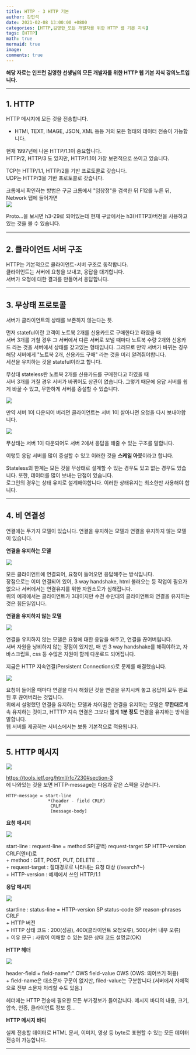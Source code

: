 ```yaml
---
title: HTTP - 3 HTTP 기본
author: 강민석
date: 2021-02-08 13:00:00 +0800
categories: [HTTP,김영한_모든 개발자를 위한 HTTP 웹 기본 지식]
tags: [HTTP]
math: true
mermaid: true
image: 
comments: true
---
```


**해당 자료는 인프런 김영한 선생님의 모든 개발자를 위한 HTTP 웹 기본 지식 강의노트입니다.**

-----  

## **1. HTTP** ##

HTTP 메시지에 모든 것을 전송합니다.
 - HTMl, TEXT, IMAGE, JSON, XML 등등 거의 모든 형태의 데이터 전송이 가능합니다.  

현재 1997년에 나온 HTTP/1.1이 중요합니다.  
HTTP/2, HTTP/3 도 있지만, HTTP/1.1이 가장 보편적으로 쓰이고 있습니다.

TCP는 HTTP/1.1, HTTP/2를 기반 프로토콜로 갖습니다.  
UDP는 HTTP/3을 기반 프로토콜로 갖습니다.  

크롬에서 확인하는 방법은 구글 크롬에서 "임창정"을 검색한 뒤 F12를 누른 뒤, Network 탭에 들어가면  
![](/assets/img/sample/HTTP/kyh/C3/http.JPG)  

Proto...을 보시면 h3-29로 되어있는데 현재 구글에서는 h3(HTTP3)버전을 사용하고 있는 것을 볼 수 있습니다.  

-----  

## **2. 클라이언트 서버 구조** ##

HTTP는 기본적으로 클라이언트-서버 구조로 동작합니다.  
클라이언트는 서버에 요청을 보내고, 응답을 대기합니다.  
서버가 요청에 대한 결과를 만들어서 응답합니다.  

-----  

## **3. 무상태 프로토콜** ##

서버가 클라이언트의 상태를 보존하지 않는다는 뜻.  

먼저 stateful이란 고객이 노트북 2개를 신용카드로 구매한다고 하였을 때  
서버 3개를 거칠 경우 그 서버에서 다른 서버로 보낼 때마다 노트북 수량 2개와 신용카드 라는 것을 서버에서 상태를 갖고있는 형태입니다. 그러므로 만약 서버가 바뀌는 경우 해당 서버에게 "노트북 2개, 신용카드 구매" 라는 것을 미리 알려줘야합니다.  
세션을 유지하는 것을 stateful이라고 합니다.  


무상태 stateless란 노트북 2개를 신용카드를 구매한다고 하였을 때  
서버 3개를 거칠 경우 서버가 바뀌어도 상관이 없습니다. 그렇기 때문에 응답 서버를 쉽게 바꿀 수 있고, 무한하게 서버를 증설할 수 있습니다.  

![](/assets/img/sample/HTTP/kyh/C3/stateful.JPG)  

만약 서버 1이 다운되어 버리면 클라이언트는 서버 1이 살아나면 요청을 다시 보내야합니다.  

![](/assets/img/sample/HTTP/kyh/C3/stateless.JPG)  

무상태는 서버 1이 다운되어도 서버 2에서 응답을 해줄 수 있는 구조를 말합니다.  

이렇듯 응답 서버를 많이 증설할 수 있고 이러한 것을 **스케일 아웃**이라고 합니다.  

Stateless의 한계는 모든 것을 무상태로 설계할 수 있는 경우도 있고 없는 경우도 있습니다. 또한, 데이터를 많이 보내는 단점이 있습니다.  
로그인의 경우는 상태 유지로 설계해야합니다. 이러한 상태유지는 최소한만 사용해야 합니다.  

----- 

## **4. 비 연결성** ##

연결에는 두가지 모델이 있습니다. 연결을 유지하는 모델과 연결을 유지하지 않는 모델이 있습니다.  

**연결을 유지하는 모델**

![](/assets/img/sample/HTTP/kyh/C3/connect.JPG)  

모든 클라이언트에 연결되어, 요청이 들어오면 응답해주는 방식입니다.  
장점으로는 이미 연결되어 있어, 3 way handshake, html 불러오는 등 작업이 필요가 없으나 서버에서는 연결유지를 위한 자원소모가 심해집니다.  
위의 예제에서는 클라이언트가 3대이지만 수천 수만대의 클라이언트와 연결을 유지하는 것은 힘든일입니다.  

**연결을 유지하지 않는 모델**

![](/assets/img/sample/HTTP/kyh/C3/unconnect.JPG)  

연결을 유지하지 않는 모델은 요청에 대한 응답을 해주고, 연결을 끊어버립니다.  
서버 자원을 낭비하지 않는 장점이 있지만, 매 번 3 way handshake를 해줘야하고, 자바스크립트, css 등 수많은 자원이 함께 다운로드 되어집니다.  

지금은 HTTP 지속연결(Persistent Connections)로 문제를 해결했습니다.  

![](/assets/img/sample/HTTP/kyh/C3/persist.JPG)  

요청이 들어올 때마다 연결을 다시 해줬던 것을 연결을 유지시켜 놓고 응답이 모두 완료된 후 끊어버리는 것입니다.  
위에서 설명했던 연결을 유지하는 모델과 차이점은 연결을 유지하는 모델은 **무한대로**계속 유지하는 것이고, HTTTP 지속 연결은 그보다 짧게 **1분 정도** 연결을 유지하는 방식을 말합니다.    
웹 서버를 제공하는 서비스에서는 보통 기본적으로 적용됩니다.  

-----  

## **5. HTTP 메시지** ##

![](/assets/img/sample/HTTP/kyh/C3/message.JPG)  

<https://tools.ietf.org/html/rfc7230#section-3>  
에 나와있는 것을 보면 HTTP-message는 다음과 같은 스펙을 갖습니다.  
```console
HTTP-message = start-line
                *(header - field CRLF)
                 CRLF
                 [message-body]  
```

**요청 메시지**  

![](/assets/img/sample/HTTP/kyh/C3/requ.JPG)   

start-line : request-line = method SP(공백) request-target SP HTTP-version CRLF(엔터)로   
    + method : GET, POST, PUT, DELETE ...  
    + request-target : 절대경로로 나타내는 요청 대상 (/search?~)  
    + HTTP-version : 예제에서 쓰인 HTTP/1.1

**응답 메시지**

![](/assets/img/sample/HTTP/kyh/C3/res.JPG)  

startline : status-line = HTTP-version SP status-code SP reason-phrases CRLF  
    + HTTP 버전  
    + HTTP 상태 코드 : 200(성공), 400(클라이언트 요청오류), 500(서버 내부 오류)  
    + 이유 문구 : 사람이 이해할 수 있는 짧은 상태 코드 설명글(OK)  

**HTTP 헤더**

![](/assets/img/sample/HTTP/kyh/C3/header.JPG)  

header-field = field-name":" OWS field-value OWS (OWS: 띄어쓰기 허용)  
    + field-name은 대소문자 구문이 없지만, filed-value는 구분합니다.(서버에서 자체적으로 전부 소문자 처리할 수도 있음.)  

헤더에는 HTTP 전송에 필요한 모든 부가정보가 들어갑니다. 메시지 바디의 내용, 크기, 압축, 인증, 클라이언트 정보 등...

**HTTP 메시지 바디**

실제 전송할 데이터로 HTML 문서, 이미지, 영상 등 byte로 표현할 수 있는 모든 데이터 전송이 가능합니다.  

-----  
